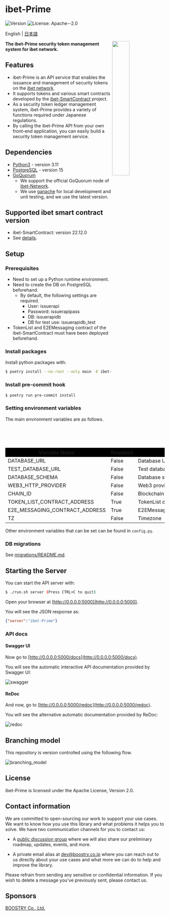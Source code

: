 # ibet-Prime

<p>
  <img alt="Version" src="https://img.shields.io/badge/version-23.12-blue.svg?cacheSeconds=2592000" />
  <img alt="License: Apache--2.0" src="https://img.shields.io/badge/License-Apache--2.0-yellow.svg" />
</p>

English | [日本語](./README_JA.md)

<img width="33%" align="right" src="https://user-images.githubusercontent.com/963333/71672471-6383c080-2db9-11ea-85b6-8815519652ec.png"/>

**The ibet-Prime security token management system for ibet network.**

## Features

- ibet-Prime is an API service that enables the issuance and management of security tokens on the [ibet network](https://github.com/BoostryJP/ibet-Network).
- It supports tokens and various smart contracts developed by the [ibet-SmartContract](https://github.com/BoostryJP/ibet-SmartContract) project.
- As a security token ledger management system, ibet-Prime provides a variety of functions required under Japanese regulations.
- By calling the ibet-Prime API from your own front-end application, you can easily build a security token management service.

## Dependencies

- [Python3](https://www.python.org/downloads/release/python-3811/) - version 3.11
- [PostgreSQL](https://www.postgresql.org/) - version 15
- [GoQuorum](https://github.com/ConsenSys/quorum)
  - We support the official GoQuorum node of [ibet-Network](https://github.com/BoostryJP/ibet-Network).
  - We use [ganache](https://github.com/trufflesuite/ganache) for local development and unit testing, and we use the latest version.


## Supported ibet smart contract version

* ibet-SmartContract: version 22.12.0
* See [details](./contracts/contract_version.md).


## Setup

### Prerequisites

- Need to set up a Python runtime environment.
- Need to create the DB on PostgreSQL beforehand.
  - By default, the following settings are required.
    - User: issuerapi
    - Password: issuerapipass
    - DB: issuerapidb
    - DB for test use: issuerapidb_test
- TokenList and E2EMessaging contract of the ibet-SmartContract must have been deployed beforehand.

### Install packages

Install python packages with:
```bash
$ poetry install --no-root --only main -E ibet-explorer
```

### Install pre-commit hook
```bash
$ poetry run pre-commit install
```

### Setting environment variables

The main environment variables are as follows. 

<table style="border-collapse: collapse" id="env-table">
    <tr bgcolor="#000000">
        <th style="width: 25%">Variable Name</th>
        <th style="width: 10%">Required</th>
        <th style="width: 30%">Details</th>
        <th>Example</th>
    </tr>
    <tr>
        <td>DATABASE_URL</td>
        <td>False</td>
        <td nowrap>Database URL</td>
        <td>postgresql+psycopg://issuerapi:issuerapipass@localhost:5432/issuerapidb</td>
    </tr>
    <tr>
        <td>TEST_DATABASE_URL</td>
        <td>False</td>
        <td nowrap>Test database URL</td>
        <td>postgresql+psycopg://issuerapi:issuerapipass@localhost:5432/issuerapidb</td>
    </tr>
    <tr>
        <td>DATABASE_SCHEMA</td>
        <td>False</td>
        <td nowrap>Database schema</td>
        <td></td>
    </tr>
    <tr>
        <td>WEB3_HTTP_PROVIDER</td>
        <td>False</td>
        <td nowrap>Web3 provider</td>
        <td>http://localhost:8545</td>
    </tr>
    <tr>
        <td>CHAIN_ID</td>
        <td>False</td>
        <td nowrap>Blockchain network ID</td>
        <td>1010032</td>
    </tr>
    <tr>
        <td>TOKEN_LIST_CONTRACT_ADDRESS</td>
        <td>True</td>
        <td nowrap>TokenList contract address</td>
        <td>0x0000000000000000000000000000000000000000</td>
    </tr>
    <tr>
        <td>E2E_MESSAGING_CONTRACT_ADDRESS</td>
        <td>True</td>
        <td nowrap>E2EMessaging contract address</td>
        <td>0x0000000000000000000000000000000000000000</td>
    </tr>
    <tr>
        <td>TZ</td>
        <td>False</td>
        <td nowrap>Timezone</td>
        <td>Asia/Tokyo</td>
    </tr>
</table>

Other environment variables that can be set can be found in `config.py`.

### DB migrations

See [migrations/README.md](migrations/README.md).


## Starting the Server

You can start the API server with:
```bash
$ ./run.sh server (Press CTRL+C to quit)
```

Open your browser at [http://0.0.0.0:5000](http://0.0.0.0:5000).

You will see the JSON response as:
```json
{"server":"ibet-Prime"}
```

### API docs

#### Swagger UI

Now go to [http://0.0.0.0:5000/docs](http://0.0.0.0:5000/docs).

You will see the automatic interactive API documentation provided by Swagger UI:

![swagger](https://user-images.githubusercontent.com/963333/146362141-da0fc0d2-1518-4041-a274-be2b743966a1.png)


#### ReDoc

And now, go to [http://0.0.0.0:5000/redoc](http://0.0.0.0:5000/redoc).

You will see the alternative automatic documentation provided by ReDoc:

![redoc](https://user-images.githubusercontent.com/963333/146362775-c1ec56fa-f0b0-48a4-8926-75c2b7159c90.png)


## Branching model

This repository is version controlled using the following flow.

![branching_model](https://user-images.githubusercontent.com/963333/153910560-2c67f8ad-73ae-4aaa-9e9f-9242643f6098.png)

## License

ibet-Prime is licensed under the Apache License, Version 2.0.

## Contact information

We are committed to open-sourcing our work to support your use cases. 
We want to know how you use this library and what problems it helps you to solve. 
We have two communication channels for you to contact us:

* A [public discussion group](https://github.com/BoostryJP/ibet-Prime/discussions)
where we will also share our preliminary roadmap, updates, events, and more.

* A private email alias at
[dev@boostry.co.jp](mailto:dev@boostry.co.jp)
where you can reach out to us directly about your use cases and what more we can
do to help and improve the library.
  
Please refrain from sending any sensitive or confidential information. 
If you wish to delete a message you've previously sent, please contact us.

## Sponsors

[BOOSTRY Co., Ltd.](https://boostry.co.jp/)
